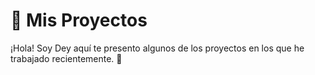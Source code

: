 # 🚀 Mis Proyectos

¡Hola! Soy Dey aquí te presento algunos de los proyectos en los que he trabajado recientemente. 🌟
